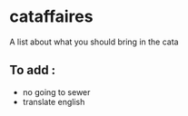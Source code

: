 # cataffaires
A list about what you should bring in the cata


## To add :
- no going to sewer
- translate english
